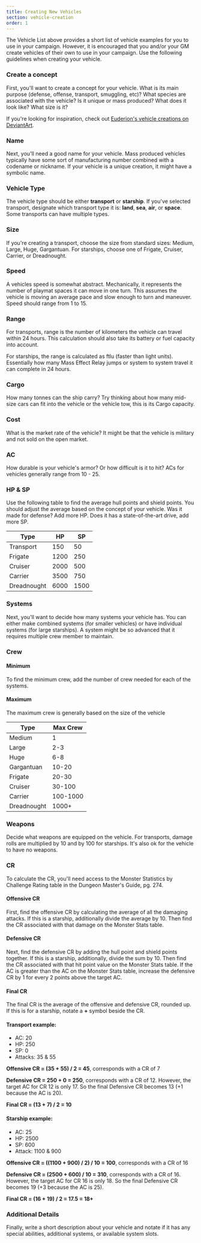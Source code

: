 ```yaml
---
title: Creating New Vehicles
section: vehicle-creation
order: 1
---
```

The Vehicle List above provides a short list of vehicle examples for you to use in your campaign. However, it is
encouraged that you and/or your GM create vehicles of their own to use in your campaign. Use the following guidelines
when creating your vehicle.

### Create a concept
First, you'll want to create a concept for your vehicle. What is its main purpose (defense, offense, transport, smuggling, etc)?
What species are associated with the vehicle? Is it unique or mass produced? What does it look like? What size is it?

If you're looking for inspiration, check out [Euderion's vehicle creations on DeviantArt](https://www.deviantart.com/euderion/gallery/40849119/MASS-EFFECT).

### Name
Next, you'll need a good name for your vehicle. Mass produced vehicles typically have some sort of manufacturing number
combined with a codename or nickname. If your vehicle is a unique creation, it might have a symbolic name.

### Vehicle Type
The vehicle type should be either __transport__ or __starship__. If you've selected transport, designate which
transport type it is: __land__, __sea__, __air__, or __space__. Some transports can have multiple types.

### Size
If you're creating a transport, choose the size from standard sizes: Medium, Large, Huge, Gargantuan. For starships,
choose one of Frigate, Cruiser, Carrier, or Dreadnought.

### Speed
A vehicles speed is somewhat abstract. Mechanically, it represents the number of playmat spaces it can move in one turn.
This assumes the vehicle is moving an average pace and slow enough to turn and maneuver. Speed should range from 1 to 15.

### Range
For transports, range is the number of kilometers the vehicle can travel within 24 hours. This calculation should also
take its battery or fuel capacity into account.

For starships, the range is calculated as ftlu (faster than light units). Essentially how many Mass Effect Relay jumps
or system to system travel it can complete in 24 hours.

### Cargo
How many tonnes can the ship carry? Try thinking about how many mid-size cars can fit into the vehicle or the vehicle tow,
this is its Cargo capacity.

### Cost
What is the market rate of the vehicle? It might be that the vehicle is military and not sold on the open market.

### AC
How durable is your vehicle's armor? Or how difficult is it to hit? ACs for vehicles generally range from 10 - 25.

### HP & SP
Use the following table to find the average hull points and shield points. You should adjust the average based on the
concept of your vehicle. Was it made for defense? Add more HP. Does it has a state-of-the-art drive, add more SP.

Type | HP | SP
--- | --- | ---
Transport | 150 | 50
Frigate | 1200 | 250
Cruiser | 2000 | 500
Carrier | 3500 | 750
Dreadnought | 6000 | 1500

### Systems
Next, you'll want to decide how many systems your vehicle has. You can either make combined systems (for smaller vehicles)
or have individual systems (for large starships). A system might be so advanced that it requires multiple crew member to
maintain.

### Crew

#### Minimum
To find the minimum crew, add the number of crew needed for each of the systems.

#### Maximum
The maximum crew is generally based on the size of the vehicle


Type | Max Crew
--- | ---
Medium | 1
Large | 2-3
Huge | 6-8
Gargantuan | 10-20
Frigate | 20-30
Cruiser | 30-100
Carrier | 100-1000
Dreadnought | 1000+

### Weapons

Decide what weapons are equipped on the vehicle. For transports, damage rolls are multiplied by 10 and by 100 for
starships. It's also ok for the vehicle to have no weapons.

### CR

To calculate the CR, you'll need access to the Monster Statistics by Challenge Rating table in the Dungeon Master's
Guide, pg. 274.

#### Offensive CR
First, find the offensive CR by calculating the average of all the damaging attacks. If this is a starship, additionally
divide the average by 10. Then find the CR associated with that damage on the Monster Stats table.

#### Defensive CR
Next, find the defensive CR by adding the hull point and shield points together. If this is a starship, additionally,
divide the sum by 10. Then find the CR associated with that hit point value on the Monster Stats table. If the AC
is greater than the AC on the Monster Stats table, increase the defensive CR by 1 for every 2 points above the target AC.

#### Final CR
The final CR is the average of the offensive and defensive CR, rounded up. If this is for a starship, notate a __+__ symbol
beside the CR.

#### Transport example:
- AC: 20
- HP: 250
- SP: 0
- Attacks: 35 & 55

__Offensive CR = (35 + 55) / 2 = 45__, corresponds with a CR of 7

__Defensive CR = 250 + 0 = 250__, corresponds with a CR of 12. However, the target AC for CR 12 is only 17. So the final Defensive
CR becomes 13 (+1 because the AC is 20).

__Final CR = (13 + 7) / 2 = 10__

#### Starship example:
- AC: 25
- HP: 2500
- SP: 600
- Attack: 1100 & 900

__Offensive CR = ((1100 + 900) / 2) / 10 = 100__, corresponds with a CR of 16

__Defensive CR = (2500 + 600) / 10 = 310__, corresponds with a CR of 16. However, the target AC for CR 16 is only 18. So the final Defensive
CR becomes 19 (+3 because the AC is 25).

__Final CR = (16 + 19) / 2 = 17.5 = 18+__

### Additional Details
Finally, write a short description about your vehicle and notate if it has any special abilities, additional systems,
or available system slots.
